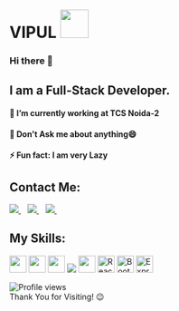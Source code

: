 # VIPUL <img src="https://github.com/TheDudeThatCode/TheDudeThatCode/blob/master/Assets/Developer.gif" width="50px">

### Hi there 👋
## I am a Full-Stack Developer.
#### 🔭 I’m currently working at TCS Noida-2 
#### 💬 Don't Ask me about anything😄
#### ⚡ Fun fact: I am very Lazy 

## Contact Me:
<p>
  <a href="mailto:vipulgup.2204@gmail.com">
    <img src="https://img.shields.io/badge/gmail-D14836?&style=for-the-badge&logo=gmail&logoColor=white" />
  </a>&nbsp;&nbsp;
  <a href="https://www.linkedin.com/in/vipul-gup-2204/">
    <img src="https://img.shields.io/badge/linkedin-%230077B5.svg?&style=for-the-badge&logo=linkedin&logoColor=white" />
  </a>&nbsp;&nbsp;
  <a href="https://www.instagram.com/its_vipul.gupta/">
    <img src="https://img.shields.io/badge/instagram-%23E4405F.svg?&style=for-the-badge&logo=instagram&logoColor=white" />        
  </a>&nbsp;&nbsp;
</p>

## My Skills:
<img height="30" src="https://img.shields.io/badge/java-%23ED8B00.svg?&style=for-the-badge&logo=java&logoColor=white"/> <img height="30" src="https://img.shields.io/badge/html5%20-%23E34F26.svg?&style=for-the-badge&logo=html5&logoColor=white"/>  <img height="30" src="https://img.shields.io/badge/css3%20-%231572B6.svg?&style=for-the-badge&logo=css3&logoColor=white"/> <img src="https://img.shields.io/badge/javascript%20-%23323330.svg?&style=for-the-badge&logo=javascript&logoColor=%23F7DF1E"> <img height="30" src="https://img.shields.io/badge/MySQL-00000F?style=for-the-badge&logo=mysql&logoColor=white"/> <img height="30" alt="React" src="https://img.shields.io/badge/react-%2320232a.svg?&style=for-the-badge&logo=react&logoColor=%2361DAFB"/> <img height="30" alt="Bootstrap" src="https://img.shields.io/badge/bootstrap-%23563D7C.svg?&style=for-the-badge&logo=bootstrap&logoColor=white"/> <img height="30" alt="Express.js" src="https://img.shields.io/badge/express.js-%23404d59.svg?&style=for-the-badge"/>

<!--
**vipulgupta22/vipulgupta22** is a ✨ _special_ ✨ repository because its `README.md` (this file) appears on your GitHub profile.
-->
![Profile views](https://gpvc.arturio.dev/vipulgupta22)  
Thank You for Visiting! 😉
